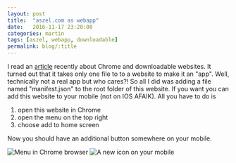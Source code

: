 ```yaml
---
layout: post
title:  "aszel.com as webapp"
date:   2016-11-17 23:20:00
categories: martin
tags: [aszel, webapp, downloadable]
permalink: blog/:title
---
```


I read an <a href="https://www.smashingmagazine.com/2016/12/the-not-so-secret-powers-of-the-mobile-browser/" target="_blank">
article</a> recently about Chrome and downloadable websites. It turned out that it takes only one file to to a website to
make it an "app". Well, technically not a real app but who cares?! So all I did was adding a file named "manifest.json"
to the root folder of this website. If you want you can add this website to your mobile (not on IOS AFAIK). All you have
to do is

1. open this website in Chrome
2. open the menu on the top right
3. choose add to home screen

Now you should have an additional button somewhere on your mobile.

![Menu in Chrome browser](http://i.imgur.com/9kqy1Ok.png "Menu in Chrome browser")
![A new icon on your mobile](http://i.imgur.com/9kqy1Ok.png "A new icon on your mobile")